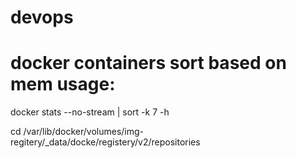 # devops

# docker containers sort based on mem usage:
docker stats --no-stream | sort -k 7 -h

cd /var/lib/docker/volumes/img-regitery/_data/docke/registery/v2/repositories